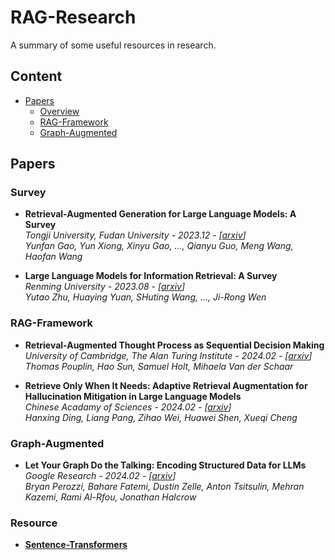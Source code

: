 # RAG-Research

A summary of some useful resources in research.

## Content

- [Papers](#papers)
  - [Overview](#survey)
  - [RAG-Framework](#rag-framework)
  - [Graph-Augmented](#graph-augmented)

## Papers

### Survey

- **Retrieval-Augmented Generation for Large Language Models: A Survey**  
  *Tongji University, Fudan University - 2023.12 - [[arxiv](https://arxiv.org/pdf/2312.10997.pdf)]*   
  *Yunfan Gao, Yun Xiong, Xinyu Gao, ..., Qianyu Guo, Meng Wang, Haofan Wang*

- **Large Language Models for Information Retrieval: A Survey**  
  *Renming University - 2023.08 - [[arxiv](https://arxiv.org/pdf/2308.07107.pdf)]*  
  *Yutao Zhu, Huaying Yuan, SHuting Wang, ..., Ji-Rong Wen*  

### RAG-Framework

- **Retrieval-Augmented Thought Process as Sequential Decision Making**  
  *University of Cambridge, The Alan Turing Institute - 2024.02 - [[arxiv](https://arxiv.org/pdf/2402.07812.pdf)]*  
  *Thomas Pouplin, Hao Sun, Samuel Holt, Mihaela Van der Schaar*

- **Retrieve Only When It Needs: Adaptive Retrieval Augmentation for Hallucination Mitigation in Large Language Models**   
  *Chinese Acadamy of Sciences - 2024.02 - [[arxiv](https://arxiv.org/pdf/2402.10612.pdf)]*   
  *Hanxing Ding, Liang Pang, Zihao Wei, Huawei Shen, Xueqi Cheng*   

### Graph-Augmented

- **Let Your Graph Do the Talking: Encoding Structured Data for LLMs**      
  *Google Research - 2024.02 - [[arxiv](https://arxiv.org/pdf/2402.05862.pdf)]*  
  *Bryan Perozzi, Bahare Fatemi, Dustin Zelle, Anton Tsitsulin, Mehran Kazemi, Rami Al-Rfou, Jonathan Halcrow*

### Resource

- **[Sentence-Transformers](sbert.net/index.html)**
